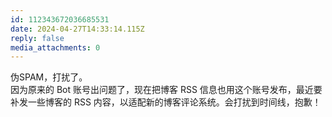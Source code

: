```yaml
---
id: 112343672036685531
date: 2024-04-27T14:33:14.115Z
reply: false
media_attachments: 0
---
```


伪SPAM，打扰了。  
因为原来的 Bot 账号出问题了，现在把博客 RSS 信息也用这个账号发布，最近要补发一些博客的 RSS 内容，以适配新的博客评论系统。会打扰到时间线，抱歉！

